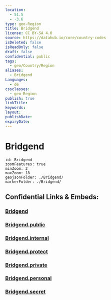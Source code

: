 ```yaml
---
location:
  - 51.5
  - -3.6
type: geo-Region
title: Bridgend
license: CC BY-SA 4.0
source: https://datahub.io/core/country-codes
isDeleted: false
isReadOnly: false
draft: false
confidential: public
tags:
  - geo/Country/Region
aliases:
  - Bridgend
Languages:
  - de
cssclasses:
  - geo-Region
publish: true
linkTitle:
keywords:
layout:
publishDate:
expiryDate:
---
```


# Bridgend

```leaflet
id: Bridgend
zoomFeatures: true 
minZoom: 2 
maxZoom: 18
geojsonFolder: ./Bridgend/
markerFolder: ./Bridgend/
```


## Confidential Links & Embeds: 

### [Bridgend](/_Standards/Earth/Continent/Europe/Europe~North/UK/Wales/counties~Wales/Bridgend.md) 

### [Bridgend.public](/_public/Earth/Continent/Europe/Europe~North/UK/Wales/counties~Wales/Bridgend.public.md) 

### [Bridgend.internal](/_internal/Earth/Continent/Europe/Europe~North/UK/Wales/counties~Wales/Bridgend.internal.md) 

### [Bridgend.protect](/_protect/Earth/Continent/Europe/Europe~North/UK/Wales/counties~Wales/Bridgend.protect.md) 

### [Bridgend.private](/_private/Earth/Continent/Europe/Europe~North/UK/Wales/counties~Wales/Bridgend.private.md) 

### [Bridgend.personal](/_personal/Earth/Continent/Europe/Europe~North/UK/Wales/counties~Wales/Bridgend.personal.md) 

### [Bridgend.secret](/_secret/Earth/Continent/Europe/Europe~North/UK/Wales/counties~Wales/Bridgend.secret.md)

